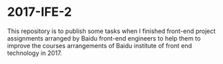 # 2017-IFE-2
This repository is to publish some tasks when I finished front-end project assignments arranged by Baidu front-end engineers to help them to improve the courses arrangements of Baidu institute of front end technology in 2017.
